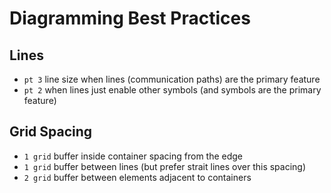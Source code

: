 # Diagramming Best Practices

## Lines

* `pt 3` line size when lines (communication paths) are the primary feature
* `pt 2` when lines just enable other symbols (and symbols are the primary feature)

## Grid Spacing

* `1 grid` buffer inside container spacing from the edge
* `1 grid` buffer between lines (but prefer strait lines over this spacing)
* `2 grid` buffer between elements adjacent to containers
